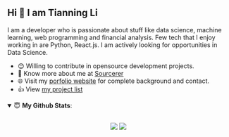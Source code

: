 ## Hi 👋 I am Tianning Li 

I am a developer who is passionate about stuff like data science, machine learning, web programming and financial analysis. Few tech that I enjoy working in are Python, React.js. I am actively looking for opportunities in Data Science. 

- 😊 Willing to contribute in opensource development projects.
- 👨 Know more about me at [Sourcerer](https://sourcerer.io/lit26) 
- 🌐 Visit my [porfolio website](http://www.litianningl.com.s3-website-us-east-1.amazonaws.com/) for complete background and contact.
- 👍 View [my project list](https://lit26.github.io/project_list/)


<details open>
 <summary> 😇 <b>My Github Stats</b>: </summary>

<br>

<p align = "center">
  <img src = "https://github-readme-stats.vercel.app/api?username=lit26&show_icons=true&theme=tokyonight&line_height=33">
  <img src = "https://github-readme-stats.vercel.app/api/top-langs/?username=lit26&hide=css,html,systemverilog,&theme=tokyonight">
</p>


</details>
